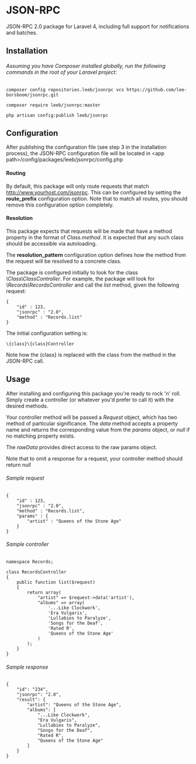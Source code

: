 JSON-RPC
=======

JSON-RPC 2.0 package for Laravel 4, including full support for notifications and batches.


Installation
------------

###### Assuming you have Composer installed globally, run the following commands in the root of your Laravel project:

	composer config repositories.leeb/jsonrpc vcs https://github.com/lee-borsboom/jsonrpc.git

	composer require leeb/jsonrpc:master
	
	php artisan config:publish leeb/jsonrpc


Configuration
-------------

After publishing the configuration file (see step 3 in the installation process), the JSON-RPC configuration file will be located in &lt;app path&gt;/config/packages/leeb/jsonrpc/config.php

#### Routing

By default, this package will only route requests that match http://www.yourhost.com/jsonrpc. This can be configured by setting the **route_prefix** configuration option. Note that to match all routes, you should remove this configuration option completely.

#### Resolution

This package expects that requests will be made that have a method property in the format of _Class.method_. It is expected that any such class should be accessible via autoloading.

The **resolution_pattern** configuration option defines how the method from the request will be resolved to a concrete class.

The package is configured initially to look for the class _\Class\ClassController_. For example, the package will look for _\Records\RecordsController_ and call the _list_ method, given the following request:

	{
		"id" : 123,
		"jsonrpc" : "2.0",
		"method" : "Records.list"
	}

The initial configuration setting is:

	\{class}\{class}Controller

Note how the {class} is replaced with the class from the method in the JSON-RPC call.

Usage
-----

After installing and configuring this package you're ready to rock 'n' roll. Simply create a controller (or whatever you'd prefer to call it) with the desired methods.

Your controller method will be passed a _Request_ object, which has two method of particular significance. The _data_ method accepts a property name and returns the corresponding value from the _params_ object, or _null_ if no matching property exists.

The _rawData_ provides direct access to the raw params object.

Note that to omit a response for a request, your controller method should return _null_

###### Sample request

	{
		"id" : 123,
		"jsonrpc" : "2.0",
		"method" : "Records.list",
		"params" : {
			"artist" : "Queens of the Stone Age"
		}
	}

###### Sample controller


	namespace Records;
	
	class RecordsController
	{
		public function list($request)
		{
			return array(
				"artist" => $request->data('artist'),
				"albums" => array(
					'...Like Clockwork',
					'Era Vulgaris',
					'Lullabies to Paralyze',
					'Songs for the Deaf',
					'Rated R',
					'Queens of the Stone Age'
				)
			);
		}
	}

###### Sample response

	{
		"id": "234",
		"jsonrpc": "2.0",
		"result": {
			"artist": "Queens of the Stone Age",
			"albums": [
				"...Like Clockwork",
				"Era Vulgaris",
				"Lullabies to Paralyze",
				"Songs for the Deaf",
				"Rated R",
				"Queens of the Stone Age"
			]
		}
	}
